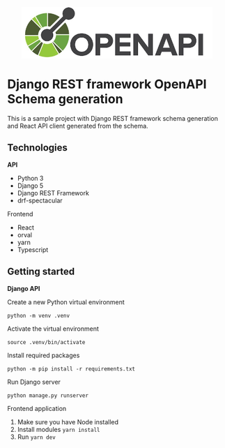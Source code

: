 <p align="center">
    <img src=".github/public/OpenAPI-logo-small.jpg" alt="OpenAPI logo" width="440"/>
</p>

# Django REST framework OpenAPI Schema generation

This is a sample project with Django REST framework schema generation and React API client generated from the schema.  

## Technologies

**API**
 - Python 3
 - Django 5
 - Django REST Framework
 - drf-spectacular

Frontend
- React
- orval
- yarn
- Typescript

## Getting started

**Django API**

Create a new Python virtual environment
```shell
python -m venv .venv
```

Activate the virtual environment
```shell
source .venv/bin/activate
```

Install required packages
```shell
python -m pip install -r requirements.txt
```

Run Django server
```shell
python manage.py runserver
```

Frontend application

1. Make sure you have Node installed
2. Install modules `yarn install`
4. Run `yarn dev`
